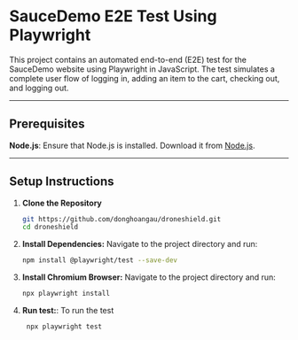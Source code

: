 
# SauceDemo E2E Test Using Playwright

This project contains an automated end-to-end (E2E) test for the SauceDemo website using Playwright in JavaScript. 
The test simulates a complete user flow of logging in, adding an item to the cart, checking out, and logging out.

---

## Prerequisites

**Node.js**: Ensure that Node.js is installed. Download it from [Node.js](https://nodejs.org/).


---

## Setup Instructions

1. **Clone the Repository**
   ```bash
   git https://github.com/donghoangau/droneshield.git
   cd droneshield

2. **Install Dependencies:**
   Navigate to the project directory and run:

   ```bash
   npm install @playwright/test --save-dev

3. **Install Chromium Browser:**
   Navigate to the project directory and run:

   ```bash
   npx playwright install

4. **Run test:**:
    To run the test

   ```bash
    npx playwright test
